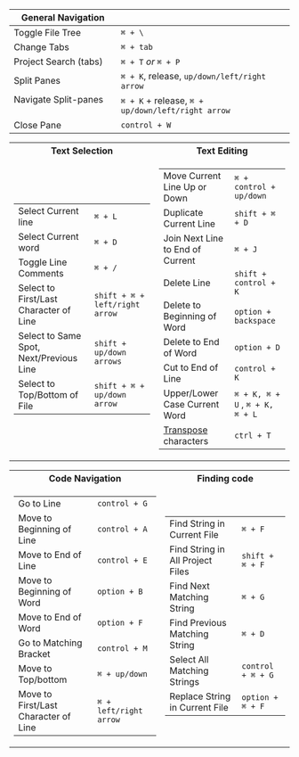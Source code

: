 |General Navigation||
|--|--|
|Toggle File Tree|`⌘ + \` |
|Change Tabs|`⌘ + tab`|
|Project Search (tabs)| `⌘ + T` *or* `⌘ + P`|
|Split Panes|`⌘ + K`, release, `up/down/left/right arrow`|
|Navigate Split-panes ‎ ‎ ‎ ‎ ‎ ‎ ‎ ‎ ‎ ‎ ‎ ‎‎|`⌘ + K` + release,  `⌘ + up/down/left/right arrow`|
|Close Pane|`control + W`|


<table>
<tr><th>Text Selection</th><th>Text Editing</th></tr>
<tr><td>

|||
|--|--|
|Select Current line|`⌘ + L`|
|Select Current word|`⌘ + D`|
|Toggle Line Comments|`⌘ + /`|
|Select to First/Last Character of Line|`shift + ⌘ + left/right arrow`|
|Select to Same Spot, Next/Previous Line ‎ ‎|`shift + up/down arrows`|
|Select to Top/Bottom of File|`shift + ⌘ + up/down arrow`|


</td><td>

|||
|--|--|
|Move Current Line Up or Down|`⌘ + control + up/down`|
|Duplicate Current Line|`shift + ⌘ + D`|
|Join Next Line to End of Current ‎ ‎ ‎ ‎ ‎ ‎ ‎ ‎ ‎ ‎ ‎|`⌘ + J`|
|Delete Line|`shift + control + K`|
|Delete to Beginning of Word|`option + backspace`|
|Delete to End of Word|`option + D`|
|Cut to End of Line|`control + K`|
|Upper/Lower Case Current Word|`⌘ + K, ⌘ + U` , `⌘ + K, ⌘ + L`|
|[Transpose](https://discuss.atom.io/t/why-do-we-need-feature-like-transpose-character/18090) characters |`ctrl + T`|

</td></tr> </table>

<table>
<tr><th>Code Navigation</th><th>Finding code</th></tr>
<tr><td>

|||
|--|--|
|Go to Line|`control + G`|
|Move to Beginning of Line|`control + A`|
|Move to End of Line| `control + E`|
|Move to Beginning of Word|`option + B`|
|Move to End of Word|`option + F`|
|Go to Matching Bracket|`control + M`|
|Move to Top/bottom|`⌘ + up/down`|
|Move to First/Last Character of Line ‎ ‎ ‎|`⌘ + left/right arrow`|

</td><td>

|||
|--|--|
|Find String in Current File|`⌘ + F`|
|Find String in All Project Files|`shift + ⌘ + F`|
|Find Next Matching String|`⌘ + G`|
|Find Previous Matching String ‎ ‎ ‎ ‎ ‎ ‎ ‎ ‎ ‎ ‎ ‎ ‎ ‎ ‎ ‎|`⌘ + D`|
|Select All Matching Strings|`control + ⌘ + G`|
|Replace String in Current File|`option + ⌘ + F`|

</td></tr> </table>
